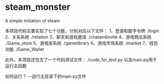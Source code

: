 # steam_monster
A simple imitation of steam

本项目代码主要实现了七个功能，分别对应以下文件：
1、登录和数字令牌   ./login
2、关系系统        ./relation
3、聊天和游戏邀请   ./chatandinvite
4、游戏商店系统     ./Game_store
5、游戏库系统       ./gamelibrary
6、游戏市场系统     ./market
7、钱包功能         ./Game_Wallet

此外，本项目还包含了一个代码测试文件：./code_for_test.py
以及main.py用于运行主函数

如何运行？  --运行主目录下的main.py文件
